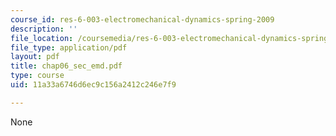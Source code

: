 ```yaml
---
course_id: res-6-003-electromechanical-dynamics-spring-2009
description: ''
file_location: /coursemedia/res-6-003-electromechanical-dynamics-spring-2009/11a33a6746d6ec9c156a2412c246e7f9_chap06_sec_emd.pdf
file_type: application/pdf
layout: pdf
title: chap06_sec_emd.pdf
type: course
uid: 11a33a6746d6ec9c156a2412c246e7f9

---
```

None